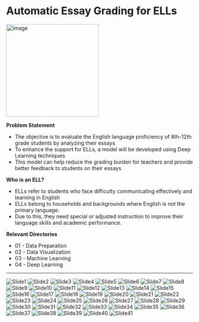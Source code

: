 # Automatic Essay Grading for ELLs
<img width="250" alt="image" src="https://github.com/kshitij-mittal/automatic-essay-grading-DL/assets/72986557/4ead4380-2491-4a4a-989b-4ff24494a297">

**Problem Statement**
* The objective is to evaluate the English language proficiency of 8th-12th grade students by analyzing their essays
* To enhance the support for ELLs, a model will be developed using Deep  Learning techniques
* This model can help reduce the grading burden for teachers and provide better feedback to students on their essays

**Who is an ELL?**
* ELLs refer to students who face difficulty communicating effectively and learning in English 
* ELLs belong to households and backgrounds where English is not the primary language. 
* Due to this, they need special or adjusted instruction to improve their language skills and academic performance.

**Relevant Directories**
* 01 - Data Preparation
* 02 - Data Visualization
* 03 - Machine Learning
* 04 - Deep Learning

-----
![Slide1](https://github.com/kshitij-mittal/automatic-essay-grading-DL/assets/72986557/45bbb8a2-a677-4666-84e7-1b7a0d300af4)
![Slide2](https://github.com/kshitij-mittal/automatic-essay-grading-DL/assets/72986557/29fe1ce1-e275-4f1e-a97f-836b4afec2ff)
![Slide3](https://github.com/kshitij-mittal/automatic-essay-grading-DL/assets/72986557/3ecb5573-cf6a-4318-9ddb-42c5bd0774b7)
![Slide4](https://github.com/kshitij-mittal/automatic-essay-grading-DL/assets/72986557/ae62a413-84e5-4cb9-8ef3-a8dc58e5752b)
![Slide5](https://github.com/kshitij-mittal/automatic-essay-grading-DL/assets/72986557/c53def63-bb63-4122-b740-e76226f5cb55)
![Slide6](https://github.com/kshitij-mittal/automatic-essay-grading-DL/assets/72986557/a58eafa4-220b-4990-a262-0329f64915ca)
![Slide7](https://github.com/kshitij-mittal/automatic-essay-grading-DL/assets/72986557/2bf015c7-68b8-4789-852d-9b99080298da)
![Slide8](https://github.com/kshitij-mittal/automatic-essay-grading-DL/assets/72986557/e956f9cf-6ce7-4e53-8670-1ff1de0a55ac)
![Slide9](https://github.com/kshitij-mittal/automatic-essay-grading-DL/assets/72986557/3f544bb9-6fd1-4a80-956c-7160be907d71)
![Slide10](https://github.com/kshitij-mittal/automatic-essay-grading-DL/assets/72986557/015bb658-4f5e-45ea-a291-4418c757de70)
![Slide11](https://github.com/kshitij-mittal/automatic-essay-grading-DL/assets/72986557/cdd4f449-82d3-4a99-a413-010f180a9923)
![Slide12](https://github.com/kshitij-mittal/automatic-essay-grading-DL/assets/72986557/e0cf293a-62bd-4b2a-912a-98359cc8b472)
![Slide13](https://github.com/kshitij-mittal/automatic-essay-grading-DL/assets/72986557/11b73c29-25d0-4856-891c-6290e652c815)
![Slide14](https://github.com/kshitij-mittal/automatic-essay-grading-DL/assets/72986557/a84920bc-6076-4190-b5b6-20d236422cc4)
![Slide15](https://github.com/kshitij-mittal/automatic-essay-grading-DL/assets/72986557/c242c441-8eef-4a9c-a2c9-593380abd705)
![Slide16](https://github.com/kshitij-mittal/automatic-essay-grading-DL/assets/72986557/1b1a4bc9-ef9c-4b05-8eda-aa0c00f2a45e)
![Slide17](https://github.com/kshitij-mittal/automatic-essay-grading-DL/assets/72986557/fbf83078-7d62-459c-8d17-b7e6ff8ebc08)
![Slide18](https://github.com/kshitij-mittal/automatic-essay-grading-DL/assets/72986557/d34916ee-3faa-4ea8-b0db-f5243533bacf)
![Slide19](https://github.com/kshitij-mittal/automatic-essay-grading-DL/assets/72986557/c62fda87-ff72-475e-8e65-866dd638b197)
![Slide20](https://github.com/kshitij-mittal/automatic-essay-grading-DL/assets/72986557/4b90098a-1239-45cd-abb0-9e5b479a1713)
![Slide21](https://github.com/kshitij-mittal/automatic-essay-grading-DL/assets/72986557/81cc2dca-dc3c-4ef2-b486-4b465e27b3f8)
![Slide22](https://github.com/kshitij-mittal/automatic-essay-grading-DL/assets/72986557/f1639a49-b99d-4ba0-ae5e-fc10e35ff506)
![Slide23](https://github.com/kshitij-mittal/automatic-essay-grading-DL/assets/72986557/59a71943-bb60-4676-9301-98ea25d6b831)
![Slide24](https://github.com/kshitij-mittal/automatic-essay-grading-DL/assets/72986557/1dff48a7-4a03-4aed-a2a0-1bf878c9c035)
![Slide25](https://github.com/kshitij-mittal/automatic-essay-grading-DL/assets/72986557/8e276bb7-5973-467c-b77d-112a02f90066)
![Slide26](https://github.com/kshitij-mittal/automatic-essay-grading-DL/assets/72986557/7c0ae5af-fed7-4b18-afe3-b7c0af051a25)
![Slide27](https://github.com/kshitij-mittal/automatic-essay-grading-DL/assets/72986557/82b00b40-eec6-45e6-bacb-11afa5a4fc61)
![Slide28](https://github.com/kshitij-mittal/automatic-essay-grading-DL/assets/72986557/ce13fe56-b513-4bb8-9aa8-a02888792e1c)
![Slide29](https://github.com/kshitij-mittal/automatic-essay-grading-DL/assets/72986557/45060907-d216-4433-8f64-1be69d44cd9d)
![Slide30](https://github.com/kshitij-mittal/automatic-essay-grading-DL/assets/72986557/29dd8277-6103-4a0b-883d-44db674b9a39)
![Slide31](https://github.com/kshitij-mittal/automatic-essay-grading-DL/assets/72986557/6732ae06-ba22-4e41-84de-2387f7810a52)
![Slide32](https://github.com/kshitij-mittal/automatic-essay-grading-DL/assets/72986557/f9db40b9-29c9-4302-ad2a-caf16af077b6)
![Slide33](https://github.com/kshitij-mittal/automatic-essay-grading-DL/assets/72986557/46b436d4-521e-4c79-bedd-f7d6c9bb4e66)
![Slide34](https://github.com/kshitij-mittal/automatic-essay-grading-DL/assets/72986557/fb526035-4400-4cb5-81ce-78e528e8846e)
![Slide35](https://github.com/kshitij-mittal/automatic-essay-grading-DL/assets/72986557/9e806024-67f5-4dbf-a039-c7a1ec198ff0)
![Slide36](https://github.com/kshitij-mittal/automatic-essay-grading-DL/assets/72986557/b1ee20a7-44b7-444c-98ed-e1a6c206005e)
![Slide37](https://github.com/kshitij-mittal/automatic-essay-grading-DL/assets/72986557/1677026d-78d3-4f55-987c-2c8eca0f06f0)
![Slide38](https://github.com/kshitij-mittal/automatic-essay-grading-DL/assets/72986557/6ce06bdf-4446-47a0-b840-f854ee3675f2)
![Slide39](https://github.com/kshitij-mittal/automatic-essay-grading-DL/assets/72986557/bdbeedb4-3fde-4d94-a871-d399341cd60d)
![Slide40](https://github.com/kshitij-mittal/automatic-essay-grading-DL/assets/72986557/3c979ecb-1675-47a4-91d0-5dbf9b74474a)
![Slide41](https://github.com/kshitij-mittal/automatic-essay-grading-DL/assets/72986557/c2330456-10cd-4b36-b098-7d476afa9fb4)
